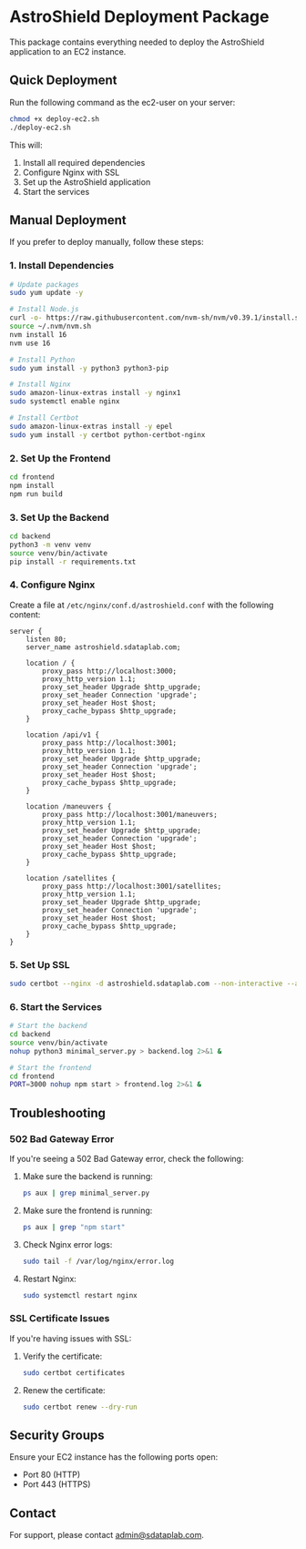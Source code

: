 # AstroShield Deployment Package

This package contains everything needed to deploy the AstroShield application to an EC2 instance.

## Quick Deployment

Run the following command as the ec2-user on your server:

```bash
chmod +x deploy-ec2.sh
./deploy-ec2.sh
```

This will:
1. Install all required dependencies
2. Configure Nginx with SSL
3. Set up the AstroShield application
4. Start the services

## Manual Deployment

If you prefer to deploy manually, follow these steps:

### 1. Install Dependencies

```bash
# Update packages
sudo yum update -y

# Install Node.js
curl -o- https://raw.githubusercontent.com/nvm-sh/nvm/v0.39.1/install.sh | bash
source ~/.nvm/nvm.sh
nvm install 16
nvm use 16

# Install Python
sudo yum install -y python3 python3-pip

# Install Nginx
sudo amazon-linux-extras install -y nginx1
sudo systemctl enable nginx

# Install Certbot
sudo amazon-linux-extras install -y epel
sudo yum install -y certbot python-certbot-nginx
```

### 2. Set Up the Frontend

```bash
cd frontend
npm install
npm run build
```

### 3. Set Up the Backend

```bash
cd backend
python3 -m venv venv
source venv/bin/activate
pip install -r requirements.txt
```

### 4. Configure Nginx

Create a file at `/etc/nginx/conf.d/astroshield.conf` with the following content:

```
server {
    listen 80;
    server_name astroshield.sdataplab.com;
    
    location / {
        proxy_pass http://localhost:3000;
        proxy_http_version 1.1;
        proxy_set_header Upgrade $http_upgrade;
        proxy_set_header Connection 'upgrade';
        proxy_set_header Host $host;
        proxy_cache_bypass $http_upgrade;
    }
    
    location /api/v1 {
        proxy_pass http://localhost:3001;
        proxy_http_version 1.1;
        proxy_set_header Upgrade $http_upgrade;
        proxy_set_header Connection 'upgrade';
        proxy_set_header Host $host;
        proxy_cache_bypass $http_upgrade;
    }
    
    location /maneuvers {
        proxy_pass http://localhost:3001/maneuvers;
        proxy_http_version 1.1;
        proxy_set_header Upgrade $http_upgrade;
        proxy_set_header Connection 'upgrade';
        proxy_set_header Host $host;
        proxy_cache_bypass $http_upgrade;
    }
    
    location /satellites {
        proxy_pass http://localhost:3001/satellites;
        proxy_http_version 1.1;
        proxy_set_header Upgrade $http_upgrade;
        proxy_set_header Connection 'upgrade';
        proxy_set_header Host $host;
        proxy_cache_bypass $http_upgrade;
    }
}
```

### 5. Set Up SSL

```bash
sudo certbot --nginx -d astroshield.sdataplab.com --non-interactive --agree-tos --email admin@sdataplab.com --redirect
```

### 6. Start the Services

```bash
# Start the backend
cd backend
source venv/bin/activate
nohup python3 minimal_server.py > backend.log 2>&1 &

# Start the frontend
cd frontend
PORT=3000 nohup npm start > frontend.log 2>&1 &
```

## Troubleshooting

### 502 Bad Gateway Error

If you're seeing a 502 Bad Gateway error, check the following:

1. Make sure the backend is running:
   ```bash
   ps aux | grep minimal_server.py
   ```

2. Make sure the frontend is running:
   ```bash
   ps aux | grep "npm start"
   ```

3. Check Nginx error logs:
   ```bash
   sudo tail -f /var/log/nginx/error.log
   ```

4. Restart Nginx:
   ```bash
   sudo systemctl restart nginx
   ```

### SSL Certificate Issues

If you're having issues with SSL:

1. Verify the certificate:
   ```bash
   sudo certbot certificates
   ```

2. Renew the certificate:
   ```bash
   sudo certbot renew --dry-run
   ```

## Security Groups

Ensure your EC2 instance has the following ports open:
- Port 80 (HTTP)
- Port 443 (HTTPS)

## Contact

For support, please contact admin@sdataplab.com. 